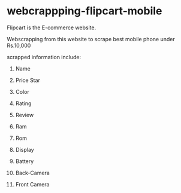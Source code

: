 # webcrappping-flipcart-mobile
Flipcart is the E-commerce website.

Webscrapping from this website to scrape best mobile phone under Rs.10,000 

scrapped information include:

1. Name

2. Price Star

3. Color 

4. Rating

5. Review

6. Ram

7. Rom

8. Display

9. Battery

10. Back-Camera

11. Front Camera

